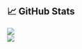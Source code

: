 
## &#x1f4c8; GitHub Stats
<a href="https://github.com/Gon-Zo/gon-zo">
<img align="center" src="https://github-readme-stats.vercel.app/api?username=Gon-Zo&show_icons=true&theme=nord"/>
</a>
<br/>
<a href="https://github.com/Gon-Zo/gon-zo">
<img align="center" src="https://github-readme-stats.vercel.app/api/top-langs/?username=Gon-Zo&theme=nord"/>
</a>
<br/>

